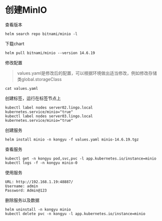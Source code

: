# 创建MinIO

查看版本

```
helm search repo bitnami/minio -l
```

下载chart

```
helm pull bitnami/minio --version 14.6.19
```

修改配置

> values.yaml是修改后的配置，可以根据环境做出适当修改，例如修改存储类global.storageClass

```
cat values.yaml
```

创建标签，运行在标签节点上

```
kubectl label nodes server02.lingo.local kubernetes.service/minio="true"
kubectl label nodes server03.lingo.local kubernetes.service/minio="true"
```

创建服务

```shell
helm install minio -n kongyu -f values.yaml minio-14.6.19.tgz
```

查看服务

```
kubectl get -n kongyu pod,svc,pvc -l app.kubernetes.io/instance=minio
kubectl logs -f -n kongyu minio-0
```

使用服务

```
URL: http://192.168.1.19:48887/
Username: admin
Password: Admin@123
```

删除服务以及数据

```
helm uninstall -n kongyu minio
kubectl delete pvc -n kongyu -l app.kubernetes.io/instance=minio
```

